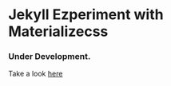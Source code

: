 # Jekyll Ezperiment with Materializecss
### Under Development.

Take a look [here](https://nikhilnayak98.github.io/Jekyll-Experiment)